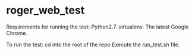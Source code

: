 # roger_web_test

Requirements for running the test:
Python2.7.
virtualenv.
The latest Google Chrome.

To run the test:
cd into the root of the repo
Execute the run_test.sh file.
